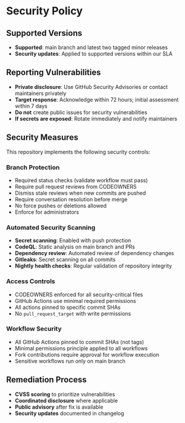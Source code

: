 # Security Policy

## Supported Versions

- **Supported**: main branch and latest two tagged minor releases
- **Security updates**: Applied to supported versions within our SLA

## Reporting Vulnerabilities

- **Private disclosure**: Use GitHub Security Advisories or contact maintainers privately
- **Target response**: Acknowledge within 72 hours; initial assessment within 7 days
- **Do not** create public issues for security vulnerabilities
- **If secrets are exposed**: Rotate immediately and notify maintainers

## Security Measures

This repository implements the following security controls:

### Branch Protection
- Required status checks (validate workflow must pass)
- Require pull request reviews from CODEOWNERS
- Dismiss stale reviews when new commits are pushed
- Require conversation resolution before merge
- No force pushes or deletions allowed
- Enforce for administrators

### Automated Security Scanning
- **Secret scanning**: Enabled with push protection
- **CodeQL**: Static analysis on main branch and PRs
- **Dependency review**: Automated review of dependency changes
- **Gitleaks**: Secret scanning on all commits
- **Nightly health checks**: Regular validation of repository integrity

### Access Controls
- CODEOWNERS enforced for all security-critical files
- GitHub Actions use minimal required permissions
- All actions pinned to specific commit SHAs
- No `pull_request_target` with write permissions

### Workflow Security
- All GitHub Actions pinned to commit SHAs (not tags)
- Minimal permissions principle applied to all workflows
- Fork contributions require approval for workflow execution
- Sensitive workflows run only on main branch

## Remediation Process

- **CVSS scoring** to prioritize vulnerabilities
- **Coordinated disclosure** where applicable
- **Public advisory** after fix is available
- **Security updates** documented in changelog
